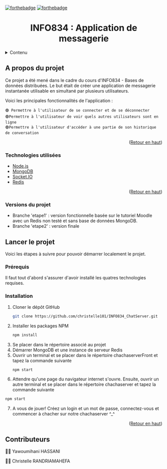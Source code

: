 <div id="top"></div>



[![forthebadge](https://forthebadge.com/images/badges/made-with-javascript.svg)](https://forthebadge.com)
[![forthebadge](https://forthebadge.com/images/badges/powered-by-coffee.svg)](https://forthebadge.com)


  <h1 align="center">INFO834 : Application de messagerie</h1>


<!-- TABLE OF CONTENTS -->
<details>
  <summary>Contenu</summary>
  <ol>
    <li>
      <a href="#about-the-project">A propos du projet</a>
      <ul>
        <li><a href="#built-with">Technologies utilisées</a></li>
        <li><a href="#built-with">Versions du projet</a></li>
      </ul>
    </li>
    <li>
      <a href="#getting-started">Lancer le projet</a>
      <ul>
        <li><a href="#prerequisites">Prérequis</a></li>
        <li><a href="#installation">Installation</a></li>
      </ul>
    </li>
    <li><a href="#contributing">Contributeurs</a></li>
  </ol>
</details>



<!-- ABOUT THE PROJECT -->
## A propos du projet


Ce projet a été mené dans le cadre du cours d'INFO834 - Bases de données distribuées. Le but était de créer une application de messagerie instantanée utilisable en simultané par plusieurs utilisateurs.

Voici les principales fonctionnalités de l'application :
~~~
🟢 Permettre à l'utilisateur de se connecter et de se déconnecter
🟢Permettre à l'utilisateur de voir quels autres utilisateurs sont en ligne
🟢Permettre à l'utilisateur d'accéder à une partie de son historique de conversation
~~~
<p align="right">(<a href="#top">Retour en haut</a>)</p>


### Technologies utilisées

* [Node.js](https://nodejs.org/)
* [MongoDB](https://www.mongodb.com/)
* [Socket.IO](https://socket.io/)
* [Redis](https://redis.io/)
<p align="right">(<a href="#top">Retour en haut</a>)</p>

### Versions du projet
* Branche 'etape1' : version fonctionnelle basée sur le tutoriel Moodle avec un Redis non testé et sans base de données MongoDB. 
* Branche 'etape2' : version finale


<!-- GETTING STARTED -->
## Lancer le projet

Voici les étapes à suivre pour pouvoir démarrer localement le projet.

### Prérequis

Il faut tout d'abord s'assurer d'avoir installé les quatres technologies requises.

### Installation


1. Cloner le dépôt GitHub
   ```sh
   git clone https://github.com/christelle101/INFO834_ChatServer.git
   ```
2. Installer les packages NPM
   ```sh
   npm install
   ```
3. Se placer dans le répertoire associé au projet
4. Démarrer MongoDB et une instance de serveur Redis
5. Ouvrir un terminal et se placer dans le répertoire chachaserverFront et tapez la commande suivante
   ```sh
   npm start
   ```
 6. Attendre qu'une page du navigateur internet s'ouvre. Ensuite, ouvrir un autre terminal et se placer dans le répertoire chachaserver et tapez la commande suivante
   ```sh
   npm start
   ```
 7. A vous de jouer! Créez un login et un mot de passe, connectez-vous et commencer à chacher sur notre chachaserver ^_^

<p align="right">(<a href="#top">Retour en haut</a>)</p>


<!-- CONTRIBUTING -->
## Contributeurs

🙍‍♀️ Yawoumihani HASSANI

🙆‍♀️ Christelle RANDRIAMAHEFA
